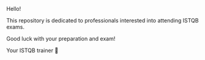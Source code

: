 Hello!

This repository is dedicated to professionals interested into attending ISTQB exams.

Good luck with your preparation and exam!

Your ISTQB trainer 🖖
